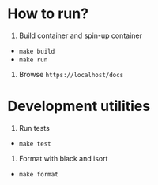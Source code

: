 # How to run?

1. Build container and spin-up container 
- `make build`
- `make run`

1. Browse `https://localhost/docs`

# Development utilities

1. Run tests
- `make test`

1. Format with black and isort
- `make format`